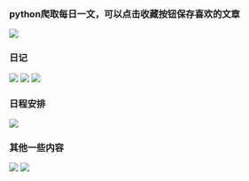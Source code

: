 ### python爬取每日一文，可以点击收藏按钮保存喜欢的文章
![](https://gitee.com/carolin-violet/uniapp-journal-planning-app/raw/master/demo/1.png)

### 日记
![](https://gitee.com/carolin-violet/uniapp-journal-planning-app/raw/master/demo/2.png)
![](https://gitee.com/carolin-violet/uniapp-journal-planning-app/raw/master/demo/3.png)
![](https://gitee.com/carolin-violet/uniapp-journal-planning-app/raw/master/demo/4.png)

### 日程安排
![](https://gitee.com/carolin-violet/uniapp-journal-planning-app/raw/master/demo/5.png)

### 其他一些内容
![](https://gitee.com/carolin-violet/uniapp-journal-planning-app/raw/master/demo/6.png)
![](https://gitee.com/carolin-violet/uniapp-journal-planning-app/raw/master/demo/7.png)
